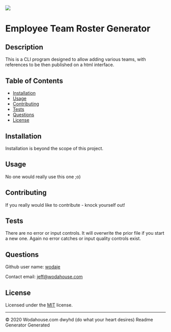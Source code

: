  
![](https://img.shields.io/apm/l/vim-mode)
---
# Employee Team Roster Generator

## Description 
This is a CLI program designed to allow adding various teams, with references to be then published on a html interface.


## Table of Contents

* [Installation](#Installation)
* [Usage](#Usage)
* [Contributing](#Contributing)
* [Tests](#Tests)
* [Questions](#Questions)
* [License](#License)


## Installation

Installation is beyond the scope of this project.


## Usage 

No one would really use this one ;o)


## Contributing

If you really would like to contribute - knock yourself out!


## Tests

There are no error or input controls. It will overwrite the prior file if you start a new one. Again no error catches or input quality controls exist.


## Questions

Github user name: [wodaje](https://github.com/wodaje)

Contact email: [jeff@wodahouse.com](mailto:jeff@wodahouse.com)

## License

Licensed under the [MIT](MIT%20License.txt) license.

---

© 2020 Wodahouse.com dwyhd (do what your heart desires) Readme Generator Generated